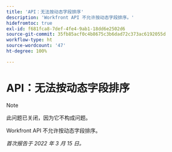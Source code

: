 ```yaml
---
title: 'API：无法按动态字段排序'
description: 'Workfront API 不允许按动态字段排序。'
hidefromtoc: true
exl-id: f681fca8-7def-4fe4-9ab1-18dd6e2502d6
source-git-commit: 35fb85acf0c4b8675c3b6dad72c373ac6192055d
workflow-type: ht
source-wordcount: '47'
ht-degree: 100%

---
```


# API：无法按动态字段排序

<!--Requested article: Article exists to let people know they can't do this.-->

>[!NOTE]
>
>此问题已关闭，因为它不构成问题。

Workfront API 不允许按动态字段排序。

_首次报告于 2022 年 3 月 15 日。_
